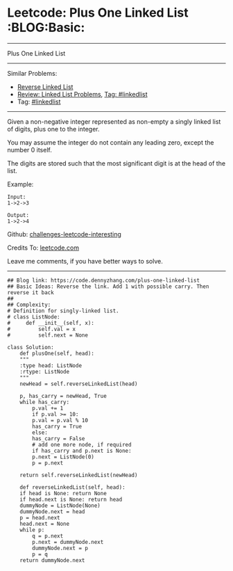 
# Leetcode: Plus One Linked List     :BLOG:Basic:

---

Plus One Linked List  

---

Similar Problems:  

-   [Reverse Linked List](https://code.dennyzhang.com/reverse-linked-list)
-   [Review: Linked List Problems](https://code.dennyzhang.com/review-linkedlist), [Tag: #linkedlist](https://code.dennyzhang.com/tag/linkedlist)
-   Tag: [#linkedlist](https://code.dennyzhang.com/tag/linkedlist)

---

Given a non-negative integer represented as non-empty a singly linked list of digits, plus one to the integer.  

You may assume the integer do not contain any leading zero, except the number 0 itself.  

The digits are stored such that the most significant digit is at the head of the list.  

Example:  

    Input:
    1->2->3
    
    Output:
    1->2->4

Github: [challenges-leetcode-interesting](https://github.com/DennyZhang/challenges-leetcode-interesting/tree/master/problems/plus-one-linked-list)  

Credits To: [leetcode.com](https://leetcode.com/problems/plus-one-linked-list/description/)  

Leave me comments, if you have better ways to solve.  

---

    ## Blog link: https://code.dennyzhang.com/plus-one-linked-list
    ## Basic Ideas: Reverse the link. Add 1 with possible carry. Then reverse it back
    ##
    ## Complexity:
    # Definition for singly-linked list.
    # class ListNode:
    #     def __init__(self, x):
    #         self.val = x
    #         self.next = None
    
    class Solution:
        def plusOne(self, head):
    	"""
    	:type head: ListNode
    	:rtype: ListNode
    	"""
    	newHead = self.reverseLinkedList(head)
    
    	p, has_carry = newHead, True
    	while has_carry:
    	    p.val += 1
    	    if p.val >= 10:
    		p.val = p.val % 10
    		has_carry = True
    	    else:
    		has_carry = False
    	    # add one more node, if required
    	    if has_carry and p.next is None:
    		p.next = ListNode(0)
    	    p = p.next
    
    	return self.reverseLinkedList(newHead)
    
        def reverseLinkedList(self, head):
    	if head is None: return None
    	if head.next is None: return head
    	dummyNode = ListNode(None)
    	dummyNode.next = head
    	p = head.next
    	head.next = None
    	while p:
    	    q = p.next
    	    p.next = dummyNode.next
    	    dummyNode.next = p
    	    p = q
    	return dummyNode.next

